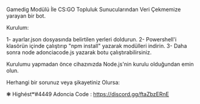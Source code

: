 Gamedig Modülü İle CS:GO Topluluk Sunucularından Veri Çekmemize yarayan bir bot.

Kurulum:

1- ayarlar.json dosyasında belirtilen yerleri doldurun.
2- Powershell'i klasörün içinde çalıştırıp "npm install" yazarak modülleri indirin.
3- Daha sonra node adonciacode.js yazarak botu çalıştırabilirsiniz.

Kurulumu yapmadan önce cihazınızda Node.js'nin kurulu olduğundan emin olun.

Herhangi bir sorunuz veya şikayetiniz Olursa:

❃ Highéstʷ#4449
Adoncia Code : https://discord.gg/ftaZbzERnE

